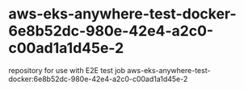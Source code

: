 # aws-eks-anywhere-test-docker-6e8b52dc-980e-42e4-a2c0-c00ad1a1d45e-2
repository for use with E2E test job aws-eks-anywhere-test-docker:6e8b52dc-980e-42e4-a2c0-c00ad1a1d45e-2
